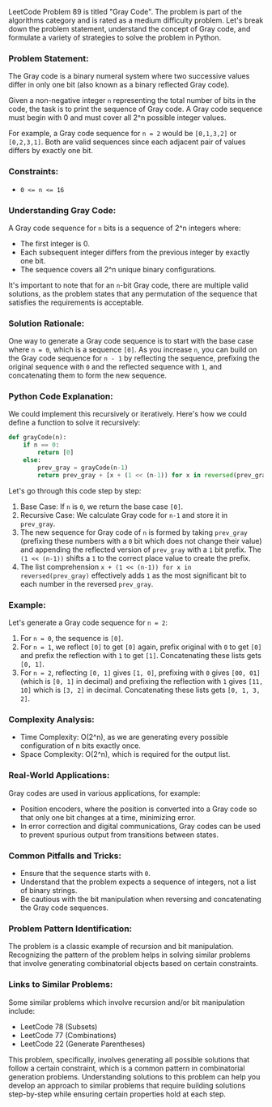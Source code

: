 LeetCode Problem 89 is titled "Gray Code". The problem is part of the algorithms category and is rated as a medium difficulty problem. Let's break down the problem statement, understand the concept of Gray code, and formulate a variety of strategies to solve the problem in Python.

### Problem Statement:

The Gray code is a binary numeral system where two successive values differ in only one bit (also known as a binary reflected Gray code). 

Given a non-negative integer `n` representing the total number of bits in the code, the task is to print the sequence of Gray code. A Gray code sequence must begin with 0 and must cover all 2^n possible integer values.

For example, a Gray code sequence for `n = 2` would be `[0,1,3,2]` or `[0,2,3,1]`. Both are valid sequences since each adjacent pair of values differs by exactly one bit.

### Constraints:

- `0 <= n <= 16`

### Understanding Gray Code:

A Gray code sequence for `n` bits is a sequence of 2^n integers where:

- The first integer is 0.
- Each subsequent integer differs from the previous integer by exactly one bit.
- The sequence covers all 2^n unique binary configurations.

It's important to note that for an `n`-bit Gray code, there are multiple valid solutions, as the problem states that any permutation of the sequence that satisfies the requirements is acceptable.

### Solution Rationale:

One way to generate a Gray code sequence is to start with the base case where `n = 0`, which is a sequence `[0]`. As you increase `n`, you can build on the Gray code sequence for `n - 1` by reflecting the sequence, prefixing the original sequence with `0` and the reflected sequence with `1`, and concatenating them to form the new sequence.

### Python Code Explanation:

We could implement this recursively or iteratively. Here's how we could define a function to solve it recursively:

```python
def grayCode(n):
    if n == 0:
        return [0]
    else:
        prev_gray = grayCode(n-1)
        return prev_gray + [x + (1 << (n-1)) for x in reversed(prev_gray)]
```

Let's go through this code step by step:

1. Base Case: If `n` is `0`, we return the base case `[0]`.
2. Recursive Case: We calculate Gray code for `n-1` and store it in `prev_gray`.
3. The new sequence for Gray code of `n` is formed by taking `prev_gray` (prefixing these numbers with a `0` bit which does not change their value) and appending the reflected version of `prev_gray` with a `1` bit prefix. The `(1 << (n-1))` shifts a `1` to the correct place value to create the prefix.
4. The list comprehension `x + (1 << (n-1)) for x in reversed(prev_gray)` effectively adds `1` as the most significant bit to each number in the reversed `prev_gray`.

### Example:

Let's generate a Gray code sequence for `n = 2`:

1. For `n = 0`, the sequence is `[0]`.
2. For `n = 1`, we reflect `[0]` to get `[0]` again, prefix original with `0` to get `[0]` and prefix the reflection with `1` to get `[1]`. Concatenating these lists gets `[0, 1]`.
3. For `n = 2`, reflecting `[0, 1]` gives `[1, 0]`, prefixing with `0` gives `[00, 01]` (which is `[0, 1]` in decimal) and prefixing the reflection with `1` gives `[11, 10]` which is `[3, 2]` in decimal. Concatenating these lists gets `[0, 1, 3, 2]`.

### Complexity Analysis:

- Time Complexity: O(2^n), as we are generating every possible configuration of n bits exactly once.
- Space Complexity: O(2^n), which is required for the output list.

### Real-World Applications:

Gray codes are used in various applications, for example:

- Position encoders, where the position is converted into a Gray code so that only one bit changes at a time, minimizing error.
- In error correction and digital communications, Gray codes can be used to prevent spurious output from transitions between states.

### Common Pitfalls and Tricks:

- Ensure that the sequence starts with `0`.
- Understand that the problem expects a sequence of integers, not a list of binary strings.
- Be cautious with the bit manipulation when reversing and concatenating the Gray code sequences.

### Problem Pattern Identification:

The problem is a classic example of recursion and bit manipulation. Recognizing the pattern of the problem helps in solving similar problems that involve generating combinatorial objects based on certain constraints.

### Links to Similar Problems:

Some similar problems which involve recursion and/or bit manipulation include:

- LeetCode 78 (Subsets)
- LeetCode 77 (Combinations)
- LeetCode 22 (Generate Parentheses)

This problem, specifically, involves generating all possible solutions that follow a certain constraint, which is a common pattern in combinatorial generation problems. Understanding solutions to this problem can help you develop an approach to similar problems that require building solutions step-by-step while ensuring certain properties hold at each step.